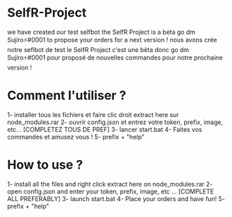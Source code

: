 # SelfR-Project
we have created our test selfbot the SelfR Project is a beta go dm Sujiro⚡#0001 to propose your orders for a next version !
nous avons crée notre seflbot de test le SelfR Project c'est une bêta donc go dm Sujiro⚡#0001 pour proposé de nouvelles commandes pour notre prochaine version !

# Comment l'utiliser ?

1- installer tous les fichiers et faire clic droit extract here sur node_modules.rar
2- ouvrir config.json et entrez votre token, prefix, image, etc... [COMPLETEZ TOUS DE PREF]
3- lancer start.bat 
4- Faites vos commandes et amusez vous !
5- prefix + "help"

# How to use ?

1- install all the files and right click extract here on node_modules.rar
2- open config.json and enter your token, prefix, image, etc ... [COMPLETE ALL PREFERABLY]
3- launch start.bat
4- Place your orders and have fun!
5- prefix + "help"
